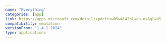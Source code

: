 ```yaml
---
name: "Everything"
categories: [app]
link: https://apps.microsoft.com/detail/xpdcfrsw05w4l4?hl=en-us&gl=US
compatibility: emulation
versionFrom: "1.4.1.1024"
type: applications
---
```


